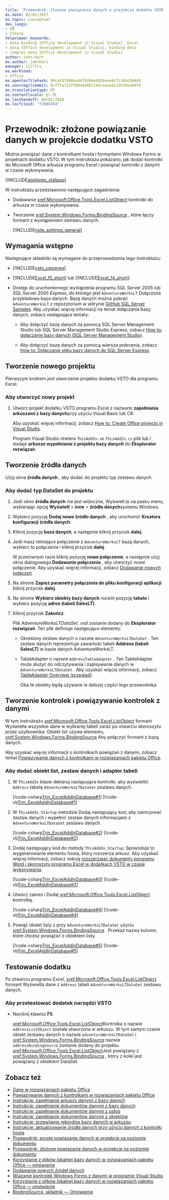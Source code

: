 ```yaml
---
title: 'Przewodnik: złożone powiązanie danych w projekcie dodatku VSTO'
ms.date: 02/02/2017
ms.topic: conceptual
dev_langs:
- VB
- CSharp
helpviewer_keywords:
- data binding [Office development in Visual Studio], Excel
- data [Office development in Visual Studio], binding data
- complex data [Office development in Visual Studio]
author: John-Hart
ms.author: johnhart
manager: jillfra
ms.workload:
- office
ms.openlocfilehash: 99caf87000ea9df9260e8926eee4c7136bc9b848
ms.sourcegitcommit: 6cfffa72af599a9d667249caaaa411bb28ea69fd
ms.translationtype: MT
ms.contentlocale: pl-PL
ms.lasthandoff: 09/02/2020
ms.locfileid: "72985494"
---
```

# <a name="walkthrough-complex-data-binding-in-vsto-add-in-project"></a>Przewodnik: złożone powiązanie danych w projekcie dodatku VSTO
  Można powiązać dane z kontrolkami hosta i formantami Windows Forms w projektach dodatku VSTO. W tym instruktażu pokazano, jak dodać kontrolki do Microsoft Office arkusza programu Excel i powiązać kontrolki z danymi w czasie wykonywania.

 [!INCLUDE[appliesto_xlallapp](../vsto/includes/appliesto-xlallapp-md.md)]

 W instruktażu przedstawiono następujące zagadnienia:

- Dodawanie <xref:Microsoft.Office.Tools.Excel.ListObject> kontrolki do arkusza w czasie wykonywania.

- Tworzenie <xref:System.Windows.Forms.BindingSource> , które łączy formant z wystąpieniem zestawu danych.

  [!INCLUDE[note_settings_general](../sharepoint/includes/note-settings-general-md.md)]

## <a name="prerequisites"></a>Wymagania wstępne
 Następujące składniki są wymagane do przeprowadzenia tego instruktażu:

- [!INCLUDE[vsto_vsprereq](../vsto/includes/vsto-vsprereq-md.md)]

- [!INCLUDE[Excel_15_short](../vsto/includes/excel-15-short-md.md)] lub [!INCLUDE[Excel_14_short](../vsto/includes/excel-14-short-md.md)].

- Dostęp do uruchomionego wystąpienia programu SQL Server 2005 lub SQL Server 2005 Express, do którego jest `AdventureWorksLT` Dołączona przykładowa baza danych. Bazę danych można pobrać `AdventureWorksLT` z repozytorium w witrynie [GitHub SQL Server Samples](https://github.com/Microsoft/sql-server-samples/releases/tag/adventureworks). Aby uzyskać więcej informacji na temat dołączania bazy danych, zobacz następujące tematy:

  - Aby dołączyć bazę danych za pomocą SQL Server Management Studio lub SQL Server Management Studio Express, zobacz [How to: dołączanie bazy danych (SQL Server Management Studio)](/sql/relational-databases/databases/attach-a-database).

  - Aby dołączyć bazę danych za pomocą wiersza polecenia, zobacz [How to: Dołączanie pliku bazy danych do SQL Server Express](/previous-versions/sql/).

## <a name="create-a-new-project"></a>Tworzenie nowego projektu
 Pierwszym krokiem jest utworzenie projektu dodatku VSTO dla programu Excel.

### <a name="to-create-a-new-project"></a>Aby utworzyć nowy projekt

1. Utwórz projekt dodatku VSTO programu Excel z nazwami **zapełniania arkuszami z bazy danych**przy użyciu Visual Basic lub C#.

     Aby uzyskać więcej informacji, zobacz [How to: Create Office projects in Visual Studio](../vsto/how-to-create-office-projects-in-visual-studio.md).

     Program Visual Studio otwiera `ThisAddIn.vb` `ThisAddIn.cs` plik lub i dodaje **arkusze wypełniania z projektu bazy danych** do **Eksplorator rozwiązań**.

## <a name="create-a-data-source"></a>Tworzenie źródła danych
 Użyj okna **źródła danych** , aby dodać do projektu typ zestawu danych.

### <a name="to-add-a-typed-dataset-to-the-project"></a>Aby dodać typ DataSet do projektu

1. Jeśli okno **źródła danych** nie jest widoczne, Wyświetl je na pasku menu, wybierając opcję **Wyświetl**  >  **inne**  >  **źródła danych**systemu Windows.

2. Wybierz pozycję **Dodaj nowe źródło danych** , aby uruchomić **Kreatora konfiguracji źródła danych**.

3. Kliknij pozycję **baza danych**, a następnie kliknij przycisk **dalej**.

4. Jeśli masz istniejące połączenie z `AdventureWorksLT` bazą danych, wybierz to połączenie i kliknij przycisk **dalej**.

    W przeciwnym razie kliknij pozycję **nowe połączenie**, a następnie użyj okna dialogowego **Dodawanie połączenia** , aby utworzyć nowe połączenie. Aby uzyskać więcej informacji, zobacz [Dodawanie nowych połączeń](../data-tools/add-new-connections.md).

5. Na stronie **Zapisz parametry połączenia do pliku konfiguracji aplikacji** kliknij przycisk **dalej**.

6. Na stronie **Wybierz obiekty bazy danych** rozwiń pozycję **tabele** i wybierz pozycję **adres (tabeli SalesLT)**.

7. Kliknij przycisk **Zakończ**.

    Plik *AdventureWorksLTDataSet. xsd* zostanie dodany do **Eksplorator rozwiązań**. Ten plik definiuje następujące elementy:

   - Określony zestaw danych o nazwie `AdventureWorksLTDataSet` . Ten zestaw danych reprezentuje zawartość tabeli **Address (tabeli SalesLT)** w bazie danych AdventureWorksLT.

   - TableAdapter o nazwie `AddressTableAdapter` . Ten TableAdapter może służyć do odczytywania i zapisywania danych w `AdventureWorksLTDataSet` . Aby uzyskać więcej informacji, zobacz [TableAdapter Overview (przegląd](../data-tools/fill-datasets-by-using-tableadapters.md#tableadapter-overview)).

     Oba te obiekty będą używane w dalszej części tego przewodnika.

## <a name="create-controls-and-bind-controls-to-data"></a>Tworzenie kontrolek i powiązywanie kontrolek z danymi
 W tym instruktażu <xref:Microsoft.Office.Tools.Excel.ListObject> formant Wyświetla wszystkie dane w wybranej tabeli zaraz po otwarciu skoroszytu przez użytkownika. Obiekt list używa elementu, <xref:System.Windows.Forms.BindingSource> Aby połączyć formant z bazą danych.

 Aby uzyskać więcej informacji o kontrolkach powiązań z danymi, zobacz temat [Powiązywanie danych z kontrolkami w rozwiązaniach pakietu Office](../vsto/binding-data-to-controls-in-office-solutions.md).

### <a name="to-add-the-list-object-dataset-and-table-adapter"></a>Aby dodać obiekt list, zestaw danych i adapter tabeli

1. W `ThisAddIn` klasie deklaruj następujące kontrolki, aby wyświetlić `Address` tabelę `AdventureWorksLTDataSet` zestawu danych.

     [!code-csharp[Trin_ExcelAddInDatabase#1](../vsto/codesnippet/CSharp/Trin_ExcelAddInDatabase_O12/ThisAddIn.cs#1)]
     [!code-vb[Trin_ExcelAddInDatabase#1](../vsto/codesnippet/VisualBasic/Trin_ExcelAddInDatabase_O12/ThisAddIn.vb#1)]

2. W `ThisAddIn_Startup` metodzie Dodaj następujący kod, aby zainicjować zestaw danych i wypełnić zestaw danych informacjami z `AdventureWorksLTDataSet` zestawu danych.

     [!code-csharp[Trin_ExcelAddInDatabase#2](../vsto/codesnippet/CSharp/Trin_ExcelAddInDatabase_O12/ThisAddIn.cs#2)]
     [!code-vb[Trin_ExcelAddInDatabase#2](../vsto/codesnippet/VisualBasic/Trin_ExcelAddInDatabase_O12/ThisAddIn.vb#2)]

3. Dodaj następujący kod do metody `ThisAddIn_Startup`: Spowoduje to wygenerowanie elementu hosta, który rozszerza arkusz. Aby uzyskać więcej informacji, zobacz sekcję [rozszerzając dokumenty programu Word i skoroszyty programu Excel w dodatkach VSTO w czasie wykonywania](../vsto/extending-word-documents-and-excel-workbooks-in-vsto-add-ins-at-run-time.md).

     [!code-csharp[Trin_ExcelAddInDatabase#3](../vsto/codesnippet/CSharp/Trin_ExcelAddInDatabase_O12/ThisAddIn.cs#3)]
     [!code-vb[Trin_ExcelAddInDatabase#3](../vsto/codesnippet/VisualBasic/Trin_ExcelAddInDatabase_O12/ThisAddIn.vb#3)]

4. Utwórz zakres i Dodaj <xref:Microsoft.Office.Tools.Excel.ListObject> kontrolkę.

     [!code-csharp[Trin_ExcelAddInDatabase#4](../vsto/codesnippet/CSharp/Trin_ExcelAddInDatabase_O12/ThisAddIn.cs#4)]
     [!code-vb[Trin_ExcelAddInDatabase#4](../vsto/codesnippet/VisualBasic/Trin_ExcelAddInDatabase_O12/ThisAddIn.vb#4)]

5. Powiąż obiekt listy z przy `AdventureWorksLTDataSet` użyciu <xref:System.Windows.Forms.BindingSource> . Przekaż nazwy kolumn, które chcesz powiązać z obiektem listy.

     [!code-csharp[Trin_ExcelAddInDatabase#5](../vsto/codesnippet/CSharp/Trin_ExcelAddInDatabase_O12/ThisAddIn.cs#5)]
     [!code-vb[Trin_ExcelAddInDatabase#5](../vsto/codesnippet/VisualBasic/Trin_ExcelAddInDatabase_O12/ThisAddIn.vb#5)]

## <a name="test-the-add-in"></a>Testowanie dodatku
 Po otwarciu programu Excel, <xref:Microsoft.Office.Tools.Excel.ListObject> formant Wyświetla dane z `Address` tabeli `AdventureWorksLTDataSet` zestawu danych.

### <a name="to-test-the-vsto-add-in"></a>Aby przetestować dodatek narzędzi VSTO

- Naciśnij klawisz **F5**.

     <xref:Microsoft.Office.Tools.Excel.ListObject>Kontrolka o nazwie `addressListObject` została utworzona w arkuszu. W tym samym czasie obiekt zestawu danych o nazwie `adventureWorksLTDataSet` i <xref:System.Windows.Forms.BindingSource> nazwie `addressBindingSource` zostanie dodany do projektu. <xref:Microsoft.Office.Tools.Excel.ListObject>Jest powiązany z <xref:System.Windows.Forms.BindingSource> , który z kolei jest powiązany z obiektem DataSet.

## <a name="see-also"></a>Zobacz też

- [Dane w rozwiązaniach pakietu Office](../vsto/data-in-office-solutions.md)
- [Powiązywanie danych z kontrolkami w rozwiązaniach pakietu Office](../vsto/binding-data-to-controls-in-office-solutions.md)
- [Instrukcje: zapełnianie arkuszy danymi z bazy danych](../vsto/how-to-populate-worksheets-with-data-from-a-database.md)
- [Instrukcje: zapełnianie dokumentów danymi z bazy danych](../vsto/how-to-populate-documents-with-data-from-a-database.md)
- [Instrukcje: zapełnianie dokumentów danymi z usług](../vsto/how-to-populate-documents-with-data-from-services.md)
- [Instrukcje: zapełnianie dokumentów danymi z obiektów](../vsto/how-to-populate-documents-with-data-from-objects.md)
- [Instrukcje: przewijanie rekordów bazy danych w arkuszu](../vsto/how-to-scroll-through-database-records-in-a-worksheet.md)
- [Instrukcje: aktualizowanie źródła danych przy użyciu danych z kontrolki hosta](../vsto/how-to-update-a-data-source-with-data-from-a-host-control.md)
- [Przewodnik: proste powiązanie danych w projekcie na poziomie dokumentu](../vsto/walkthrough-simple-data-binding-in-a-document-level-project.md)
- [Przewodnik: złożone powiązanie danych w projekcie na poziomie dokumentu](../vsto/walkthrough-complex-data-binding-in-a-document-level-project.md)
- [Korzystanie z plików lokalnej bazy danych w rozwiązaniach pakietu Office — omówienie](../vsto/using-local-database-files-in-office-solutions-overview.md)
- [Dodawanie nowych źródeł danych](../data-tools/add-new-data-sources.md)
- [Wiązanie kontrolek Windows Forms z danymi w programie Visual Studio](../data-tools/bind-windows-forms-controls-to-data-in-visual-studio.md)
- [Korzystanie z plików lokalnej bazy danych w rozwiązaniach pakietu Office — omówienie](../vsto/using-local-database-files-in-office-solutions-overview.md)
- [BindingSource, składnik — Omówienie](/dotnet/framework/winforms/controls/bindingsource-component-overview)
